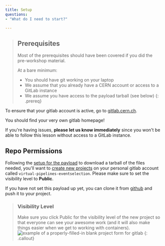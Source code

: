 ```yaml
---
title: Setup
questions:
- "What do I need to start?"

---
```

> ## Prerequisites
>
> Most of the prerequisites should have been covered if you did the
> pre-workshop material.
>
> At a bare minimum:
> - You should have git working on your laptop
> - We assume that you already have a CERN account or access to a GitLab instance
> - We assume you have access to the payload tarball (see below)
{: .prereq}

To ensure that your gitlab account is active, go to
[gitlab.cern.ch](https://gitlab.cern.ch).

You should find your very own gitlab homepage!

If you're having issues, **please let us know immediately**
since you won't be able to follow this lesson without access to a GitLab
instance.

## Repo Permissions

Following the [setup for the payload](https://hsf-training.github.io/hsf-training-cms-analysis-webpage/setup.html) to download a tarball of the files needed, you'll want to [create new projects](https://gitlab.cern.ch/projects/new) on your personal gitlab account called `virtual-pipelines-eventselection`. Please make sure to set the visibility level to **Public**.

If you have not set this payload up yet, you can clone it from [github](https://github.com/hsf-training/hsf-training-cms-analysis) and push it to your project.

> ### Visibility Level
>
> Make sure you click Public for the visibility level of the new project so that everyone can see your awesome work
> (and it will also make things easier when we get to working with containers).
> ![example of a properly-filled-in blank project form for gitlab]({{site.baseurl}}/fig/blank-project-form.png)
{: .callout}
